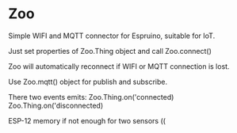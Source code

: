 # Zoo
Simple WIFI and MQTT connector for Espruino, suitable for IoT.

Just set properties of Zoo.Thing object and call Zoo.connect()

Zoo will automatically reconnect if WIFI or MQTT connection is lost. 

Use Zoo.mqtt() object for publish and subscribe.

There two events emits: 
Zoo.Thing.on('connected)
Zoo.Thing.on('disconnected)

ESP-12 memory if not enough for two sensors ((